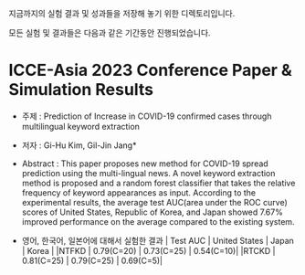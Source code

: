 지금까지의 실험 결과 및 성과들을 저장해 놓기 위한 디렉토리입니다.

모든 실험 및 결과들은 다음과 같은 기간동안 진행되었습니다.

# ICCE-Asia 2023 Conference Paper & Simulation Results
- 주제 : Prediction of Increase in COVID-19 confirmed cases through multilingual keyword extraction
- 저자 : Gi-Hu Kim, Gil-Jin Jang*
- Abstract : 
This paper proposes new method for COVID-19 spread prediction using the multi-lingual news. 
A novel keyword extraction method is proposed and a random forest classifier that takes the relative frequency of keyword appearances as input. 
According to the experimental results, the average test AUC(area under the ROC curve) scores of United States, Republic of Korea, and Japan showed 7.67% improved performance on the average compared to the existing system.

- 영어, 한국어, 일본어에 대해서 실험한 결과
|  Test AUC |	United States	| Japan	| Korea |
|NTFKD	| 0.79(C=20)	| 0.73(C=25)	| 0.54(C=10)|
|RTCKD	| 0.81(C=25)	| 0.79(C=25)	| 0.69(C=5)|

